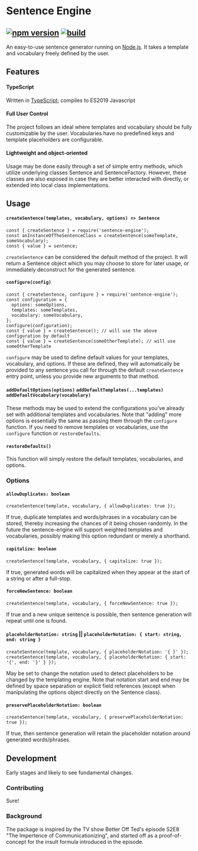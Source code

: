 # Sentence Engine
[![npm version](https://badge.fury.io/js/sentence-engine.svg)](https://badge.fury.io/js/sentence-engine)
[![build](https://github.com/sindrekjr/sentence-engine/workflows/build/badge.svg?branch=master)](https://github.com/sindrekjr/sentence-engine/actions)
-
An easy-to-use sentence generator running on [Node.js](https://nodejs.org/). It takes a template and vocabulary freely defined by the user.

## Features
#### TypeScript
Written in [TypeScript](https://www.typescriptlang.org/); compiles to ES2019 Javascript

#### Full User Control
The project follows an ideal where templates and vocabulary should be fully customizable by the user. Vocabularies have no predefined keys and template placeholders are configurable.

#### Lightweight and object-oriented
Usage may be done easily through a set of simple entry methods, which utilize underlying classes Sentence and SentenceFactory. However, these classes are also exposed in case they are better interacted with directly, or extended into local class implementations.

## Usage
#### `createSentence(templates, vocabulary, options) => Sentence`
```
const { createSentence } = require('sentence-engine');
const anInstanceOfTheSentenceClass = createSentence(someTemplate, someVocabulary);
const { value } = sentence;
```
`createSentence` can be considered the default method of the project. It will return a Sentence object which you may choose to store for later usage, or immediately deconstruct for the generated sentence.

#### `configure(config)`
```
const { createSentence, configure } = require('sentence-engine');
const configuration = {
  options: someOptions,
  templates: someTemplates,
  vocabulary: someVocabulary,
};
configure(configuration);
const { value } = createSentence(); // will use the above configuration by default
const { value } = createSentence(someOtherTemplate); // will use someOtherTemplate
```
`configure` may be used to define default values for your templates, vocabulary, and options. If these are defined, they will automatically be provided to any sentence you call for through the default `createSentence` entry point, unless you provide new arguments to that method.

#### `addDefaultOptions(options)` `addDefaultTemplates(...templates)` `addDefaultVocabulary(vocabulary)`
These methods may be used to extend the configurations you've already set with additional templates and vocabularies. Note that "adding" more options is essentially the same as passing them through the `configure` function. If you need to remove templates or vocabularies, use the `configure` function or `restoreDefaults`.

#### `restoreDefaults()`
This function will simply restore the default templates, vocabularies, and options.

### Options
#### `allowDuplicates: boolean`
```
createSentence(template, vocabulary, { allowDuplicates: true });
```
If true, duplicate templates and words/phrases in a vocabulary can be stored, thereby increasing the chances of it being chosen randomly. In the future the sentence-engine will support weighted templates and vocabularies, possibly making this option redundant or merely a shorthand.
#### `capitalize: boolean`
```
createSentence(template, vocabulary, { capitalize: true });
```
If true, generated words will be capitalized when they appear at the start of a string or after a full-stop.
#### `forceNewSentence: boolean`
```
createSentence(template, vocabulary, { forceNewSentence: true });
```
If true and a new unique sentence is possible, then sentence generation will repeat until one is found.
#### `placeholderNotation: string` || `placeholderNotation: { start: string, end: string }`
```
createSentence(template, vocabulary, { placeholderNotation: '{ }' });
createSentence(template, vocabulary, { placeholderNotation: { start: '{', end: '}' } });
```
May be set to change the notation used to detect placeholders to be changed by the templating engine. Note that notation start and end may be defined by space separation or explicit field references (except when manipulating the options object directly on the Sentence class).
#### `preservePlaceholderNotation: boolean`
```
createSentence(template, vocabulary, { preservePlaceholderNotation: true });
```
If true, then sentence generation will retain the placeholder notation around generated words/phrases.

## Development
Early stages and likely to see fundamental changes.

### Contributing
Sure!

### Background
The package is inspired by the TV show Better Off Ted's episode S2E8 "The Impertence of Communicationizing", and started off as a proof-of-concept for the insult formula introduced in the episode.
